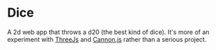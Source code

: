 # Dice
A 2d web app that throws a d20 (the best kind of dice). It's more of an experiment
with [ThreeJs][threejs] and [Cannon.js][cannonjs] rather than a serious project.

[threejs]: http://threejs.org/
[cannonjs]: http://www.cannonjs.org/

